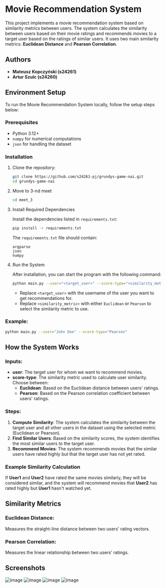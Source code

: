 # Movie Recommendation System

This project implements a movie recommendation system based on similarity metrics between users. The system calculates the similarity between users based on their movie ratings and recommends movies to a target user based on the ratings of similar users. It uses two main similarity metrics: **Euclidean Distance** and **Pearson Correlation**.

## Authors

- **Mateusz Kopczyński (s24261)**
- **Artur Szulc (s24260)**

## Environment Setup

To run the Movie Recommendation System locally, follow the setup steps below:

### Prerequisites

- Python 3.12+
- `numpy` for numerical computations
- `json` for handling the dataset

### Installation

1. Clone the repository:

    ```bash
    git clone https://github.com/s24261-pj/grundys-game-nai.git
    cd grundys-game-nai
    ```

2. Move to 3-nd meet

   ```bash
   cd meet_3
   ```

3. Install Required Dependencies

    Install the dependencies listed in `requirements.txt`:

    ```bash
    pip install -r requirements.txt
    ```
    The `requirements.txt` file should contain:

    ```text
    argparse
   json
   numpy
    ```

4. Run the System

    After installation, you can start the program with the following command:

    ```bash
    python main.py --user="<target_user>" --score-type="<similarity_metric>"
    ```

    - Replace `<target_user>` with the username of the user you want to get recommendations for.
    - Replace `<similarity_metric>` with either `Euclidean` or `Pearson` to select the similarity metric to use.

### Example:

```bash
python main.py --user="John Doe" --score-type="Pearson"
```

## How the System Works

### Inputs:
- **user**: The target user for whom we want to recommend movies.
- **score-type**: The similarity metric used to calculate user similarity. Choose between:
  - **Euclidean**: Based on the Euclidean distance between users' ratings.
  - **Pearson**: Based on the Pearson correlation coefficient between users' ratings.

### Steps:
1. **Compute Similarity**: The system calculates the similarity between the target user and all other users in the dataset using the selected metric (Euclidean or Pearson).
2. **Find Similar Users**: Based on the similarity scores, the system identifies the most similar users to the target user.
3. **Recommend Movies**: The system recommends movies that the similar users have rated highly but that the target user has not yet rated.

### Example Similarity Calculation
If **User1** and **User2** have rated the same movies similarly, they will be considered similar, and the system will recommend movies that **User2** has rated highly but **User1** hasn't watched yet.

## Similarity Metrics

### Euclidean Distance:
Measures the straight-line distance between two users' rating vectors.

### Pearson Correlation:
Measures the linear relationship between two users' ratings.

## Screenshots
![image](https://github.com/user-attachments/assets/14105724-d94d-4cc7-aca3-e6e40cbb8e6c)
![image](https://github.com/user-attachments/assets/7292fd74-6159-480e-9814-6ff813817a31)
![image](https://github.com/user-attachments/assets/32c8e794-3edb-4612-a0b6-50749f5d8572)
![image](https://github.com/user-attachments/assets/86c14dcc-ef14-47b8-8d22-7d12ef1237f8)


